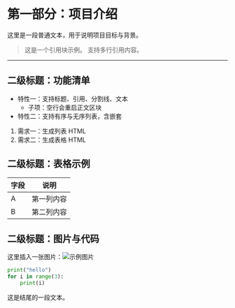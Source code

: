 # 第一部分：项目介绍
这里是一段普通文本，用于说明项目目标与背景。

> 这是一个引用块示例。
> 支持多行引用内容。

---

## 二级标题：功能清单
- 特性一：支持标题、引用、分割线、文本
  - 子项：空行会重启正文区块
- 特性二：支持有序与无序列表，含嵌套

1. 需求一：生成列表 HTML
2. 需求二：生成表格 HTML

## 二级标题：表格示例
| 字段 | 说明 |
| --- | --- |
| A   | 第一列内容 |
| B   | 第二列内容 |

## 二级标题：图片与代码
这里插入一张图片：![示例图片](https://example.com/image.png)

```python
print("hello")
for i in range(3):
    print(i)
```

这是结尾的一段文本。

